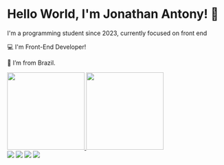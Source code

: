 # Hello World, I'm Jonathan Antony! 👋
I'm a programming student since 2023, currently focused on front end

:computer: I'm Front-End Developer!

:house_with_garden: I’m from Brazil.

<div>
<a href="https://github.com/Jon-Antony">
<img loading="lazy" height="180em" src="https://github-readme-stats.vercel.app/api/top-langs/?username=Jon-Antony&layout=compact&langs_count=7&theme=dracula"/>
<img loading="lazy" height="180em" src="https://github-readme-stats.vercel.app/api?username=Jon-Antony&show_icons=true&theme=dracula&include_all_commits=true&count_private=true"/>
</div>
<div> 
  <a href="https://instagram.com/jonathan_antony_/" target="_blank"><img src="https://img.shields.io/badge/-Instagram-%23E4405F?style=for-the-badge&logo=instagram&logoColor=white" target="_blank"></a>
 <a href="https://discordapp.com/users/jon_carvalho" target="_blank"><img src="https://img.shields.io/badge/Discord-7289DA?style=for-the-badge&logo=discord&logoColor=white" target="_blank"></a> 
  <a href = "mailto:jonathanantony@live.com"><img src="https://img.shields.io/badge/-Gmail-%23333?style=for-the-badge&logo=gmail&logoColor=white" target="_blank"></a>
  <a href="https://www.linkedin.com/in/jonathan-c-2a4a951b6" target="_blank"><img src="https://img.shields.io/badge/-LinkedIn-%230077B5?style=for-the-badge&logo=linkedin&logoColor=white" target="_blank"></a> 
</div>
<!--
**Jon-Antony/Jon-Antony** is a ✨ _special_ ✨ repository because its `README.md` (this file) appears on your GitHub profile.

Here are some ideas to get you started:

- 🔭 I’m currently working on ...
- 🌱 I’m currently learning ...
- 👯 I’m looking to collaborate on ...
- 🤔 I’m looking for help with ...
- 💬 Ask me about ...
- 📫 How to reach me: ...
- 😄 Pronouns: ...
- ⚡ Fun fact: ...
-->
